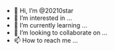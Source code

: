 - 👋 Hi, I’m @20210star
- 👀 I’m interested in ...
- 🌱 I’m currently learning ...
- 💞️ I’m looking to collaborate on ...
- 📫 How to reach me ...

<!---
20210star/20210star is a ✨ special ✨ repository because its `README.md` (this file) appears on your GitHub profile.
You can click the Preview link to take a look at your changes.
--->

